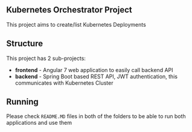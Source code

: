 Kubernetes Orchestrator Project
---
This project aims to create/list Kubernetes Deployments

Structure
---
This project has 2 sub-projects: 
- **frontend** - Angular 7 web application to easily call backend API
- **backend** - Spring Boot based REST API, JWT authentication, this communicates with Kubernetes Cluster

Running
---
Please check `README.MD` files in both of the folders to be able to run both applications and use them